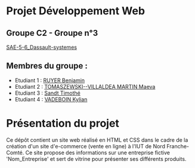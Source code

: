 # Projet Développement Web 

## Groupe C2 - Groupe n°3

[SAE-5-6_Dassault-systemes](https://*.github.io/) 

## Membres du groupe : 

- Etudiant 1 : [RUYER Benjamin](mailto:benjamin.ruyer@edu.univ-fcomte.fr?subject=ProjetDevWeb_C2_G3)
- Etudiant 2 : [TOMASZEWSKI--VILLALDEA MARTIN Maeva](mailto:maeva.tomaszewski--villaldea_martin@edu.univ-fcomte.fr?subject=ProjetDevWeb_C2_G3)
- Etudiant 3 : [Sandt Timothé](mailto:timothe.sandt@edu.univ-fcomte.fr?subject=ProjetDevWeb_C2_G3) 
- Etudiant 4 : [VADEBOIN Kylian](mailto:kylian.vadeboin@edu.univ-fcomte.fr?subject=ProjetDevWeb_C2_G3)


# Présentation du projet

Ce dépôt contient un site web réalisé en HTML et CSS dans le cadre de la création d'un site d'e-commerce (vente en ligne) à l'IUT de Nord Franche-Comté. Ce site propose des informations sur une entreprise fictive 'Nom_Entreprise' et sert de vitrine pour présenter ses différents produits.
